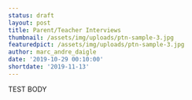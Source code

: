 ```yaml
---
status: draft
layout: post
title: Parent/Teacher Interviews
thumbnail: /assets/img/uploads/ptn-sample-3.jpg
featuredpict: /assets/img/uploads/ptn-sample-3.jpg
author: marc_andre_daigle
date: '2019-10-29 00:10:00'
shortdate: '2019-11-13'
---
```

TEST BODY
